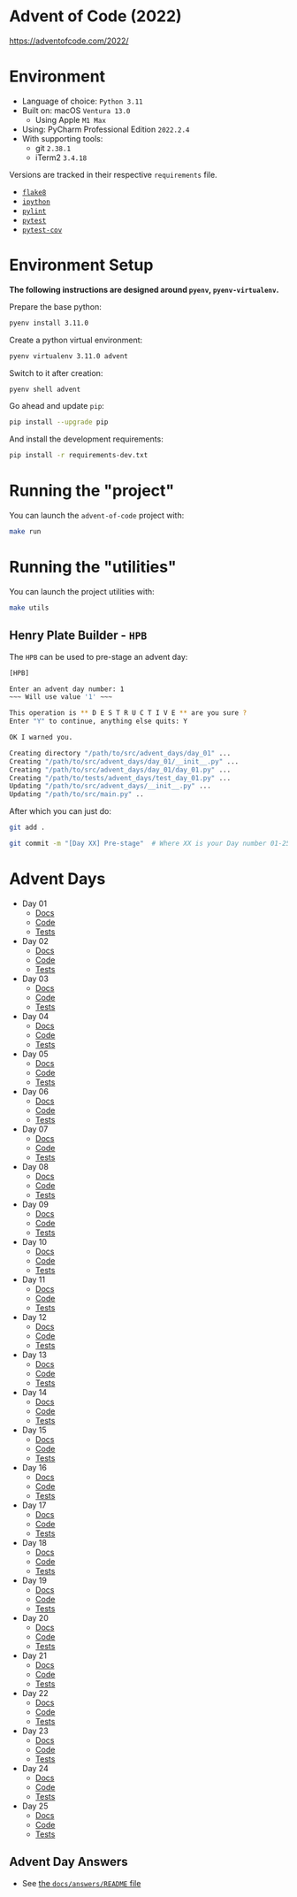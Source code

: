 # Advent of Code (2022)

https://adventofcode.com/2022/

# Environment

- Language of choice: `Python 3.11`
- Built on: macOS `Ventura 13.0`
  - Using Apple `M1 Max`
- Using: PyCharm Professional Edition `2022.2.4`
- With supporting tools:
  - git `2.38.1`
  - iTerm2 `3.4.18`

Versions are tracked in their respective `requirements` file.

- [`flake8`](https://pypi.org/project/flake8/)
- [`ipython`](https://pypi.org/project/ipython/)
- [`pylint`](https://pypi.org/project/pylint/)
- [`pytest`](https://pypi.org/project/pytest/)
- [`pytest-cov`](https://pypi.org/project/pytest-cov/)

# Environment Setup

**The following instructions are designed around `pyenv`, `pyenv-virtualenv`.**

Prepare the base python:

```bash
pyenv install 3.11.0
```

Create a python virtual environment:

```bash
pyenv virtualenv 3.11.0 advent
```

Switch to it after creation:

```bash
pyenv shell advent
```

Go ahead and update `pip`:

```bash
pip install --upgrade pip
```

And install the development requirements:

```bash
pip install -r requirements-dev.txt
```

# Running the "project"

You can launch the `advent-of-code` project with:

```bash
make run
```

# Running the "utilities"

You can launch the project utilities with:

```bash
make utils
```

## Henry Plate Builder - `HPB`

The `HPB` can be used to pre-stage an advent day:

```bash
[HPB]

Enter an advent day number: 1
~~~ Will use value '1' ~~~

This operation is ** D E S T R U C T I V E ** are you sure ?
Enter "Y" to continue, anything else quits: Y

OK I warned you.

Creating directory "/path/to/src/advent_days/day_01" ...
Creating "/path/to/src/advent_days/day_01/__init__.py" ...
Creating "/path/to/src/advent_days/day_01/day_01.py" ...
Creating "/path/to/tests/advent_days/test_day_01.py" ...
Updating "/path/to/src/advent_days/__init__.py" ...
Updating "/path/to/src/main.py" ..
```

After which you can just do:

```bash
git add .

git commit -m "[Day XX] Pre-stage"  # Where XX is your Day number 01-25
```

# Advent Days

- Day 01
  - [Docs](https://github.com/urda/advent-of-code/blob/master/years/2022/docs/day_01.md)
  - [Code](https://github.com/urda/advent-of-code/tree/master/years/2022/src/advent_days/day_01)
  - [Tests](https://github.com/urda/advent-of-code/blob/master/years/2022/tests/advent_days/test_day_01.py)
- Day 02
  - [Docs](https://github.com/urda/advent-of-code/blob/master/years/2022/docs/day_02.md)
  - [Code](https://github.com/urda/advent-of-code/tree/master/years/2022/src/advent_days/day_02)
  - [Tests](https://github.com/urda/advent-of-code/blob/master/years/2022/tests/advent_days/test_day_02.py)
- Day 03
  - [Docs](https://github.com/urda/advent-of-code/blob/master/years/2022/docs/day_03.md)
  - [Code](https://github.com/urda/advent-of-code/tree/master/years/2022/src/advent_days/day_03)
  - [Tests](https://github.com/urda/advent-of-code/blob/master/years/2022/tests/advent_days/test_day_03.py)
- Day 04
  - [Docs](https://github.com/urda/advent-of-code/blob/master/years/2022/docs/day_04.md)
  - [Code](https://github.com/urda/advent-of-code/tree/master/years/2022/src/advent_days/day_04)
  - [Tests](https://github.com/urda/advent-of-code/blob/master/years/2022/tests/advent_days/test_day_04.py)
- Day 05
  - [Docs](https://github.com/urda/advent-of-code/blob/master/years/2022/docs/day_05.md)
  - [Code](https://github.com/urda/advent-of-code/tree/master/years/2022/src/advent_days/day_05)
  - [Tests](https://github.com/urda/advent-of-code/blob/master/years/2022/tests/advent_days/test_day_05.py)
- Day 06
  - [Docs](https://github.com/urda/advent-of-code/blob/master/years/2022/docs/day_06.md)
  - [Code](https://github.com/urda/advent-of-code/tree/master/years/2022/src/advent_days/day_06)
  - [Tests](https://github.com/urda/advent-of-code/blob/master/years/2022/tests/advent_days/test_day_06.py)
- Day 07
  - [Docs](https://github.com/urda/advent-of-code/blob/master/years/2022/docs/day_07.md)
  - [Code](https://github.com/urda/advent-of-code/tree/master/years/2022/src/advent_days/day_07)
  - [Tests](https://github.com/urda/advent-of-code/blob/master/years/2022/tests/advent_days/test_day_07.py)
- Day 08
  - [Docs](https://github.com/urda/advent-of-code/blob/master/years/2022/docs/day_08.md)
  - [Code](https://github.com/urda/advent-of-code/tree/master/years/2022/src/advent_days/day_08)
  - [Tests](https://github.com/urda/advent-of-code/blob/master/years/2022/tests/advent_days/test_day_08.py)
- Day 09
  - [Docs](https://github.com/urda/advent-of-code/blob/master/years/2022/docs/day_09.md)
  - [Code](https://github.com/urda/advent-of-code/tree/master/years/2022/src/advent_days/day_09)
  - [Tests](https://github.com/urda/advent-of-code/blob/master/years/2022/tests/advent_days/test_day_09.py)
- Day 10
  - [Docs](https://github.com/urda/advent-of-code/blob/master/years/2022/docs/day_10.md)
  - [Code](https://github.com/urda/advent-of-code/tree/master/years/2022/src/advent_days/day_10)
  - [Tests](https://github.com/urda/advent-of-code/blob/master/years/2022/tests/advent_days/test_day_10.py)
- Day 11
  - [Docs](https://github.com/urda/advent-of-code/blob/master/years/2022/docs/day_11.md)
  - [Code](https://github.com/urda/advent-of-code/tree/master/years/2022/src/advent_days/day_11)
  - [Tests](https://github.com/urda/advent-of-code/blob/master/years/2022/tests/advent_days/test_day_11.py)
- Day 12
  - [Docs](https://github.com/urda/advent-of-code/blob/master/years/2022/docs/day_12.md)
  - [Code](https://github.com/urda/advent-of-code/tree/master/years/2022/src/advent_days/day_12)
  - [Tests](https://github.com/urda/advent-of-code/blob/master/years/2022/tests/advent_days/test_day_12.py)
- Day 13
  - [Docs](https://github.com/urda/advent-of-code/blob/master/years/2022/docs/day_13.md)
  - [Code](https://github.com/urda/advent-of-code/tree/master/years/2022/src/advent_days/day_13)
  - [Tests](https://github.com/urda/advent-of-code/blob/master/years/2022/tests/advent_days/test_day_13.py)
- Day 14
  - [Docs](https://github.com/urda/advent-of-code/blob/master/years/2022/docs/day_14.md)
  - [Code](https://github.com/urda/advent-of-code/tree/master/years/2022/src/advent_days/day_14)
  - [Tests](https://github.com/urda/advent-of-code/blob/master/years/2022/tests/advent_days/test_day_14.py)
- Day 15
  - [Docs](https://github.com/urda/advent-of-code/blob/master/years/2022/docs/day_15.md)
  - [Code](https://github.com/urda/advent-of-code/tree/master/years/2022/src/advent_days/day_15)
  - [Tests](https://github.com/urda/advent-of-code/blob/master/years/2022/tests/advent_days/test_day_15.py)
- Day 16
  - [Docs](https://github.com/urda/advent-of-code/blob/master/years/2022/docs/day_16.md)
  - [Code](https://github.com/urda/advent-of-code/tree/master/years/2022/src/advent_days/day_16)
  - [Tests](https://github.com/urda/advent-of-code/blob/master/years/2022/tests/advent_days/test_day_16.py)
- Day 17
  - [Docs](https://github.com/urda/advent-of-code/blob/master/years/2022/docs/day_17.md)
  - [Code](https://github.com/urda/advent-of-code/tree/master/years/2022/src/advent_days/day_17)
  - [Tests](https://github.com/urda/advent-of-code/blob/master/years/2022/tests/advent_days/test_day_17.py)
- Day 18
  - [Docs](https://github.com/urda/advent-of-code/blob/master/years/2022/docs/day_18.md)
  - [Code](https://github.com/urda/advent-of-code/tree/master/years/2022/src/advent_days/day_18)
  - [Tests](https://github.com/urda/advent-of-code/blob/master/years/2022/tests/advent_days/test_day_18.py)
- Day 19
  - [Docs](https://github.com/urda/advent-of-code/blob/master/years/2022/docs/day_19.md)
  - [Code](https://github.com/urda/advent-of-code/tree/master/years/2022/src/advent_days/day_19)
  - [Tests](https://github.com/urda/advent-of-code/blob/master/years/2022/tests/advent_days/test_day_19.py)
- Day 20
  - [Docs](https://github.com/urda/advent-of-code/blob/master/years/2022/docs/day_20.md)
  - [Code](https://github.com/urda/advent-of-code/tree/master/years/2022/src/advent_days/day_20)
  - [Tests](https://github.com/urda/advent-of-code/blob/master/years/2022/tests/advent_days/test_day_20.py)
- Day 21
  - [Docs](https://github.com/urda/advent-of-code/blob/master/years/2022/docs/day_21.md)
  - [Code](https://github.com/urda/advent-of-code/tree/master/years/2022/src/advent_days/day_21)
  - [Tests](https://github.com/urda/advent-of-code/blob/master/years/2022/tests/advent_days/test_day_21.py)
- Day 22
  - [Docs](https://github.com/urda/advent-of-code/blob/master/years/2022/docs/day_22.md)
  - [Code](https://github.com/urda/advent-of-code/tree/master/years/2022/src/advent_days/day_22)
  - [Tests](https://github.com/urda/advent-of-code/blob/master/years/2022/tests/advent_days/test_day_22.py)
- Day 23
  - [Docs](https://github.com/urda/advent-of-code/blob/master/years/2022/docs/day_23.md)
  - [Code](https://github.com/urda/advent-of-code/tree/master/years/2022/src/advent_days/day_23)
  - [Tests](https://github.com/urda/advent-of-code/blob/master/years/2022/tests/advent_days/test_day_23.py)
- Day 24
  - [Docs](https://github.com/urda/advent-of-code/blob/master/years/2022/docs/day_24.md)
  - [Code](https://github.com/urda/advent-of-code/tree/master/years/2022/src/advent_days/day_24)
  - [Tests](https://github.com/urda/advent-of-code/blob/master/years/2022/tests/advent_days/test_day_24.py)
- Day 25
  - [Docs](https://github.com/urda/advent-of-code/blob/master/years/2022/docs/day_25.md)
  - [Code](https://github.com/urda/advent-of-code/tree/master/years/2022/src/advent_days/day_25)
  - [Tests](https://github.com/urda/advent-of-code/blob/master/years/2022/tests/advent_days/test_day_25.py)

## Advent Day Answers

- See [the `docs/answers/README` file](https://github.com/urda/advent-of-code/blob/master/years/2022/docs/answers/README.md)

